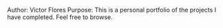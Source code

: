 Author: Victor Flores 
Purpose: This is a personal portfolio of the projects I have completed. Feel free to browse. 